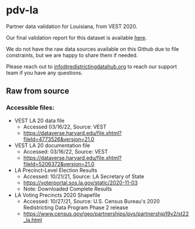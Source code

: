 # pdv-la
Partner data validation for Louisiana, from VEST 2020. 

Our final validation report for this dataset is available [here](https://redistrictingdatahub.org/dataset/vest-2020-louisiana-precinct-and-election-results/).

We do not have the raw data sources available on this Github due to file constraints, but we are happy to share them if needed. 

Please reach out to info@redistrictingdatahub.org to reach our support team if you have any questions.

## Raw from source

### Accessible files: 
- VEST LA 20 data file
  - Accessed 03/16/22, Source: VEST
  - https://dataverse.harvard.edu/file.xhtml?fileId=4773526&version=21.0
- VEST LA 20 documentation file
  - Accessed: 03/16/22, Source: VEST
  - https://dataverse.harvard.edu/file.xhtml?fileId=5206372&version=21.0
- LA Precinct-Level Election Results
  - Accessed: 10/21/21, Source: LA Secretary of State
  - https://voterportal.sos.la.gov/static/2020-11-03
  - Note: Downloaded Complete Results
- LA Voting Precincts 2020 Shapefile
  - Accessed: 10/27/21, Source: U.S. Census Bureau's 2020 Redistricting Data Program Phase 2 release
  - https://www.census.gov/geo/partnerships/pvs/partnership19v2/st22_la.html

